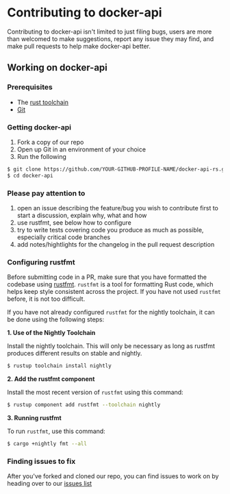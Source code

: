 # Contributing to docker-api
Contributing to docker-api isn't limited to just filing bugs, users are more than welcomed to make suggestions, report any issue they may find, and make pull requests to help make docker-api better.

## Working on docker-api
### Prerequisites
* The [rust toolchain](https://rustup.rs/)
* [Git](https://git-scm.com/)


### Getting docker-api
1. Fork a copy of our repo
2. Open up Git in an environment of your choice
3. Run the following

```sh
$ git clone https://github.com/YOUR-GITHUB-PROFILE-NAME/docker-api-rs.git
$ cd docker-api
```


### Please pay attention to
1. open an issue describing the feature/bug you wish to contribute first to start a discussion, explain why, what and how
2. use rustfmt, see below how to configure
3. try to write tests covering code you produce as much as possible, especially critical code branches
4. add notes/hightlights for the changelog in the pull request description


### Configuring rustfmt

Before submitting code in a PR, make sure that you have formatted the codebase
using [rustfmt][rustfmt]. `rustfmt` is a tool for formatting Rust code, which
helps keep style consistent across the project. If you have not used `rustfmt`
before, it is not too difficult.

If you have not already configured `rustfmt` for the
nightly toolchain, it can be done using the following steps:

**1. Use of the Nightly Toolchain**

Install the nightly toolchain. This will only be necessary as long as rustfmt
produces different results on stable and nightly.

```sh
$ rustup toolchain install nightly
```

**2. Add the rustfmt component**

Install the most recent version of `rustfmt` using this command:

```sh
$ rustup component add rustfmt --toolchain nightly
```

**3. Running rustfmt**

To run `rustfmt`, use this command:

```sh
$ cargo +nightly fmt --all
```

[rustfmt]: https://github.com/rust-lang-nursery/rustfmt


### Finding issues to fix
After you've forked and cloned our repo, you can find issues to work on by heading over to our [issues list](https://github.com/vv9k/docker-api-rs/issues)
